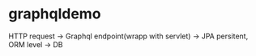 # graphqldemo
HTTP request -> Graphql endpoint(wrapp with servlet) -> JPA persitent, ORM level -> DB
